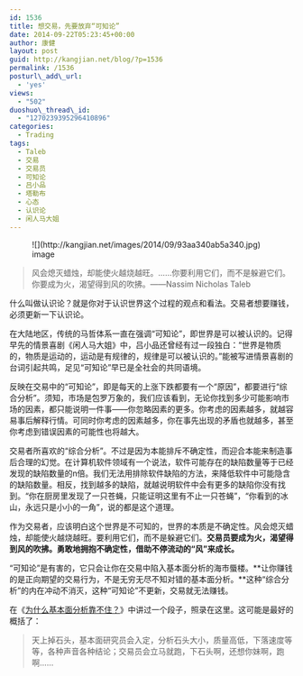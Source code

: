 ```yaml
---
id: 1536
title: 想交易，先要放弃“可知论”
date: 2014-09-22T05:23:45+00:00
author: 康健
layout: post
guid: http://kangjian.net/blog/?p=1536
permalink: /1536
posturl\_add\_url:
  - 'yes'
views:
  - "502"
duoshuo\_thread\_id:
  - "1270239395296410896"
categories:
  - Trading
tags:
  - Taleb
  - 交易
  - 交易员
  - 可知论
  - 吕小品
  - 塔勒布
  - 心态
  - 认识论
  - 闲人马大姐
---
```

<figure> ![](http://kangjian.net/images/2014/09/93aa340ab5a340.jpg)<figcaption>image</figcaption> </figure>

> 风会熄灭蜡烛，却能使火越烧越旺。……你要利用它们，而不是躲避它们。你要成为火，渴望得到风的吹拂。——Nassim Nicholas Taleb

什么叫做认识论？就是你对于认识世界这个过程的观点和看法。交易者想要赚钱，必须更新一下认识论。

在大陆地区，传统的马哲体系一直在强调“可知论”，即世界是可以被认识的。记得早先的情景喜剧《闲人马大姐》中，吕小品还曾经有过一段独白：“世界是物质的，物质是运动的，运动是有规律的，规律是可以被认识的。”能被写进情景喜剧的台词引起共鸣，足见“可知论”早已是全社会的共同语境。

反映在交易中的“可知论”，即是每天的上涨下跌都要有一个“原因”，都要进行“综合分析”。须知，市场是包罗万象的，我们应该看到，无论你找到多少可能影响市场的因素，都只能说明一件事——你忽略因素的更多。你考虑的因素越多，就越容易事后解释行情。可同时你考虑的因素越多，你在事先出现的矛盾也就越多，甚至你考虑到错误因素的可能性也将越大。

交易者所喜欢的“综合分析”。不过是因为本能排斥不确定性，而迎合本能来制造事后合理的幻觉。在计算机软件领域有一个说法，软件可能存在的缺陷数量等于已经发现的缺陷数量的n倍。我们无法用排除软件缺陷的方法，来降低软件中可能隐含 的缺陷数量。相反，找到越多的缺陷，就越说明软件中会有更多的缺陷你没有找到。“你在厨房里发现了一只苍蝇，只能证明这里有不止一只苍蝇”，“你看到的冰山，永远只是小小的一角”，说的都是这个道理。

作为交易者，应该明白这个世界是不可知的，世界的本质是不确定性。风会熄灭蜡烛，却能使火越烧越旺。要利用它们，而不是躲避它们。**交易员要成为火，渴望得到风的吹拂。勇敢地拥抱不确定性，借助不停流动的“风”来成长。**

“可知论”是有害的，它只会让你在交易中陷入基本面分析的海市蜃楼。**让你赚钱的是正向期望的交易行为，不是无穷无尽不知对错的基本面分析。**这种“综合分析”的内在冲动不消灭，这种“可知论”不更新，交易就无法赚钱。

在《[为什么基本面分析靠不住？][1]》中讲过一个段子，照录在这里。这可能是最好的概括了：

> 天上掉石头，基本面研究员会入定，分析石头大小，质量高低，下落速度等等，各种声音各种结论；交易员会立马就跑，下石头啊，还想你妹啊，跑啊……

[1]:	http://kangjian.net/blog/1506/